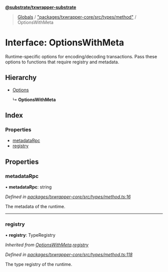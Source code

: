 **[@substrate/txwrapper-substrate](../README.md)**

> [Globals](../globals.md) / ["packages/txwrapper-core/src/types/method"](../modules/_packages_txwrapper_core_src_types_method_.md) / OptionsWithMeta

# Interface: OptionsWithMeta

Runtime-specific options for encoding/decoding transactions. Pass these
options to functions that require registry and metadata.

## Hierarchy

* [Options](_packages_txwrapper_core_src_types_method_.options.md)

  ↳ **OptionsWithMeta**

## Index

### Properties

* [metadataRpc](_packages_txwrapper_core_src_types_method_.optionswithmeta.md#metadatarpc)
* [registry](_packages_txwrapper_core_src_types_method_.optionswithmeta.md#registry)

## Properties

### metadataRpc

•  **metadataRpc**: string

*Defined in [packages/txwrapper-core/src/types/method.ts:16](https://github.com/paritytech/txwrapper-core/blob/32a3349/packages/txwrapper-core/src/types/method.ts#L16)*

The metadata of the runtime.

___

### registry

•  **registry**: TypeRegistry

*Inherited from [OptionsWithMeta](_packages_txwrapper_core_src_types_method_.optionswithmeta.md).[registry](_packages_txwrapper_core_src_types_method_.optionswithmeta.md#registry)*

*Defined in [packages/txwrapper-core/src/types/method.ts:118](https://github.com/paritytech/txwrapper-core/blob/32a3349/packages/txwrapper-core/src/types/method.ts#L118)*

The type registry of the runtime.
